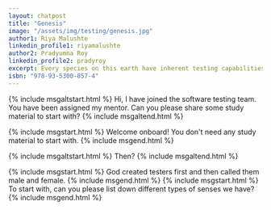 ```yaml
---
layout: chatpost
title: "Genesis"
image: "/assets/img/testing/genesis.jpg"
author1: Riya Malushte
linkedin_profile1: riyamalushte
author2: Pradyumna Roy
linkedin_profile2: pradyroy
excerpt: Every species on this earth have inherent testing capabilities by virtue of different senses imparted to them by mother nature.
isbn: "978-93-5300-857-4"
---
```


{% include msgaltstart.html %} 
Hi, I have joined the software testing team. You have been assigned my mentor. Can you please share some study material to start with?
{% include msgaltend.html %} 

{% include msgstart.html %} 
Welcome onboard! You don't need any study material to start with.
{% include msgend.html %} 

{% include msgaltstart.html %} 
Then?
{% include msgaltend.html %} 

{% include msgstart.html %} 
God created testers first and then called them male and female.
{% include msgend.html %} 
{% include msgstart.html %} 
To start with, can you please list down different types of senses we have?
{% include msgend.html %} 
